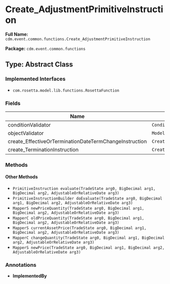 # Create_AdjustmentPrimitiveInstruction

**Full Name:** `cdm.event.common.functions.Create_AdjustmentPrimitiveInstruction`

**Package:** `cdm.event.common.functions`

## Type: Abstract Class

### Implemented Interfaces

- `com.rosetta.model.lib.functions.RosettaFunction`

### Fields

| Name | Type | Description |
|------|------|-------------|
| conditionValidator | `ConditionValidator` |  |
| objectValidator | `ModelObjectValidator` |  |
| create_EffectiveOrTerminationDateTermChangeInstruction | `Create_EffectiveOrTerminationDateTermChangeInstruction` |  |
| create_TerminationInstruction | `Create_TerminationInstruction` |  |

### Methods

#### Other Methods

- `PrimitiveInstruction evaluate(TradeState arg0, BigDecimal arg1, BigDecimal arg2, AdjustableOrRelativeDate arg3)`
- `PrimitiveInstructionBuilder doEvaluate(TradeState arg0, BigDecimal arg1, BigDecimal arg2, AdjustableOrRelativeDate arg3)`
- `MapperS newPriceQuantity(TradeState arg0, BigDecimal arg1, BigDecimal arg2, AdjustableOrRelativeDate arg3)`
- `MapperC oldPriceQuantity(TradeState arg0, BigDecimal arg1, BigDecimal arg2, AdjustableOrRelativeDate arg3)`
- `MapperS currentAssetPrice(TradeState arg0, BigDecimal arg1, BigDecimal arg2, AdjustableOrRelativeDate arg3)`
- `MapperC changeQuantity(TradeState arg0, BigDecimal arg1, BigDecimal arg2, AdjustableOrRelativeDate arg3)`
- `MapperS newPrice(TradeState arg0, BigDecimal arg1, BigDecimal arg2, AdjustableOrRelativeDate arg3)`

### Annotations

- **ImplementedBy**

